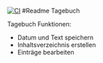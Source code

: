 [![CI](https://github.com/rkrajniak/Tagebuch/actions/workflows/ci.yml/badge.svg)](https://github.com/rkrajniak/Tagebuch/actions/workflows/gradle.yml)
#Readme Tagebuch



Tagebuch 
Funktionen: 
- Datum und Text speichern
- Inhaltsverzeichnis erstellen
- Einträge bearbeiten

